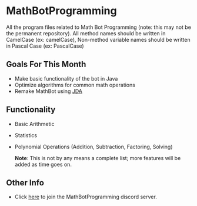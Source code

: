 # MathBotProgramming

All the program files related to Math Bot Programming (note: this may not be the permanent repository).
All method names should be written in CamelCase (ex: camelCase), Non-method variable names should be written in Pascal Case (ex: PascalCase)

## Goals For This Month

-   Make basic functionality of the bot in Java
-   Optimize algorithms for common math operations
-   Remake MathBot using [JDA](https://github.com/DV8FromTheWorld/JDA)

## Functionality

-   Basic Arithmetic
-   Statistics
-   Polynomial Operations (Addition, Subtraction, Factoring, Solving)

    **Note**: This is not by any means a complete list; more features will be added as time goes on.

## Other Info

-   Click [here](https://discord.gg/qXhheFhvQ5) to join the MathBotProgramming discord server.
